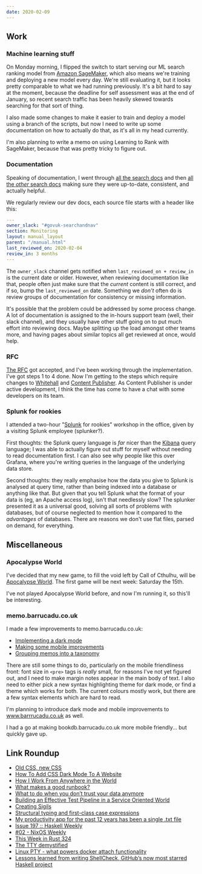 ```yaml
---
date: 2020-02-09
---
```


## Work

### Machine learning stuff

On Monday morning, I flipped the switch to start serving our ML search
ranking model from [Amazon SageMaker][], which also means we're
training and deploying a new model every day.  We're still evaluating
it, but it looks pretty comparable to what we had running previously.
It's a bit hard to say at the moment, because the deadline for self
assessment was at the end of January, so recent search traffic has
been heavily skewed towards searching for that sort of thing.

I also made some changes to make it easier to train and deploy a model
using a branch of the scripts, but now I need to write up some
documentation on how to actually do that, as it's all in my head
currently.

I'm also planning to write a memo on using Learning to Rank with
SageMaker, because that was pretty tricky to figure out.

[Amazon SageMaker]: https://aws.amazon.com/sagemaker/

### Documentation

Speaking of documentation, I went through [all the search docs][] and
then [all the *other* search docs][] making sure they were up-to-date,
consistent, and actually helpful.

We regularly review our dev docs, each source file starts with a
header like this:

```yaml
---
owner_slack: "#govuk-searchandnav"
section: Monitoring
layout: manual_layout
parent: "/manual.html"
last_reviewed_on: 2020-02-04
review_in: 3 months
---
```

The `owner_slack` channel gets notified when `last_reviewed_on +
review_in` is the current date or older.  However, when reviewing
documentation like that, people often just make sure that the
*current* content is still correct, and if so, bump the
`last_reviewed_on` date.  Something we *don't* often do is review
groups of documentation for consistency or missing information.

It's possible that the problem could be addressed by some process
change.  A lot of documentation is assigned to the in-hours support
team (well, their slack channel), and they usually have other stuff
going on to put much effort into reviewing docs.  Maybe splitting up
the load amongst other teams more, and having pages about similar
topics all get reviewed at once, would help.

[all the search docs]: https://github.com/alphagov/govuk-developer-docs/pull/2281
[all the *other* search docs]: https://github.com/alphagov/govuk-developer-docs/pull/2282

### RFC

[The RFC][] got accepted, and I've been working through the
implementation.  I've got steps 1 to 4 done.  Now I'm getting to the
steps which require changes to [Whitehall][] and [Content
Publisher][].  As Content Publisher is under active development, I
think the time has come to have a chat with some developers on its
team.

[The RFC]: https://github.com/alphagov/govuk-rfcs/blob/master/rfc-116-store-attachment-data-in-content-items.md
[Whitehall]: https://github.com/alphagov/whitehall
[Content Publisher]: https://github.com/alphagov/content-publisher

### Splunk for rookies

I attended a two-hour "[Splunk][] for rookies" workshop in the office,
given by a visiting Splunk employee (splunker?).

First thoughts: the Splunk query language is *far* nicer than the
[Kibana][] query language; I was able to actually figure out stuff for
myself without needing to read documentation first.  I can also see
why people like this over Grafana, where you're writing queries in the
language of the underlying data store.

Second thoughts: they really emphasise how the data you give to Splunk
is analysed at query time, rather than being indexed into a database
or anything like that.  But given that you tell Splunk what the format
of your data is (eg, an Apache access log), isn't that needlessly
slow?  The splunker presented it as a universal good, solving all
sorts of problems with databases, but of course neglected to mention
how it compared to the *advantages* of databases.  There are reasons
we don't use flat files, parsed on demand, for everything.

[Splunk]: https://www.splunk.com/
[Kibana]: https://www.elastic.co/kibana

## Miscellaneous

### Apocalypse World

I've decided that my new game, to fill the void left by Call of
Cthulhu, will be [Apocalypse World][].  The first game will be next
week: Saturday the 15th.

I've not played Apocalypse World before, and now I'm running it, so
this'll be interesting.

[Apocalypse World]: http://apocalypse-world.com/

### memo.barrucadu.co.uk

I made a few improvements to memo.barrucadu.co.uk:

- [Implementing a dark mode](https://github.com/barrucadu/memo.barrucadu.co.uk/commit/639def0dffa91f6161c53cb79b7adda5b389bb80)
- [Making some mobile improvements](https://github.com/barrucadu/memo.barrucadu.co.uk/commit/0a028cc1a853301ebb7a973c0bf519d79deef7a1)
- [Grouping memos into a taxonomy](https://github.com/barrucadu/memo.barrucadu.co.uk/commit/1b0447aacb63f17468c165cc5e67e8d1fc580051)

There are still some things to do, particularly on the mobile
friendliness front: font size in `<pre>` tags is *really* small, for
reasons I've not yet figured out, and I need to make margin notes
appear in the main body of text.  I also need to either pick a new
syntax highlighting theme for dark mode, or find a theme which works
for both.  The current colours mostly work, but there are a few syntax
elements which are hard to read.

I'm planning to introduce dark mode and mobile improvements to
www.barrrucadu.co.uk as well.

I had a go at making bookdb.barrucadu.co.uk more mobile
friendly... but quickly gave up.

## Link Roundup

- [Old CSS, new CSS ](https://eev.ee/blog/2020/02/01/old-css-new-css/)
- [How To Add CSS Dark Mode To A Website](https://kevq.uk/how-to-add-css-dark-mode-to-a-website/)
- [How I Work From Anywhere in the World](https://jezenthomas.com/how-i-work-from-anywhere-in-the-world/)
- [What makes a good runbook?](https://www.transposit.com/blog/2019.11.14-what-makes-a-good-runbook/)
- [What to do when you don’t trust your data anymore](https://laskowskilab.faculty.ucdavis.edu/2020/01/29/retractions/)
- [Building an Effective Test Pipeline in a Service Oriented World](https://medium.com/airbnb-engineering/building-an-effective-test-pipeline-in-a-service-oriented-world-6968c513c6bd)
- [Creating Sigils](https://urbit.org/blog/creating-sigils/)
- [Structural typing and first-class case expressions](https://ice1000.org/2019/07-14-FirstClassCases.html)
- [My productivity app for the past 12 years has been a single .txt file](https://jeffhuang.com/productivity_text_file/)
- [Issue 197 :: Haskell Weekly](https://haskellweekly.news/issue/197.html)
- [#02 - NixOS Weekly](https://weekly.nixos.org/2020/02-nixos-weekly-2020-02.html)
- [This Week in Rust 324](https://this-week-in-rust.org/blog/2020/02/04/this-week-in-rust-324/)
- [The TTY demystified](http://www.linusakesson.net/programming/tty/)
- [Linux PTY - what powers docker attach functionality](https://iximiuz.com/en/posts/linux-pty-what-powers-docker-attach-functionality/)
- [Lessons learned from writing ShellCheck, GitHub’s now most starred Haskell project](https://www.vidarholen.net/contents/blog/?p=859)
